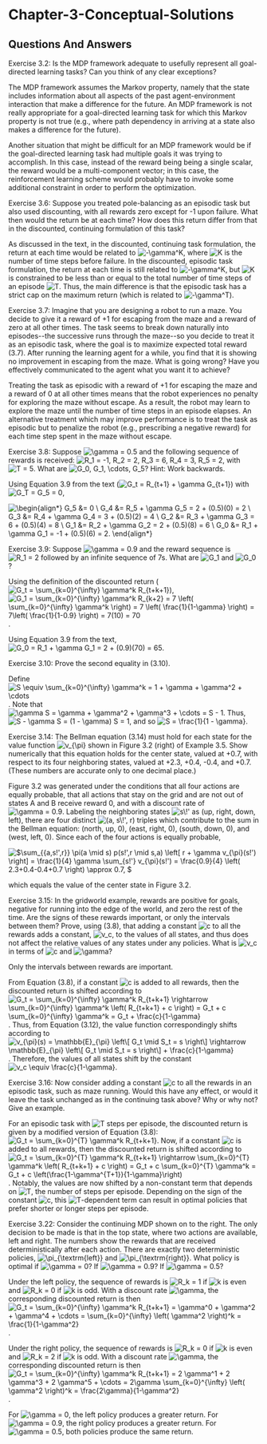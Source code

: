 # Chapter-3-Conceptual-Solutions

## Questions And Answers
Exercise 3.2: Is the MDP framework adequate to usefully represent all goal-directed learning tasks? Can you think of any clear exceptions?

The MDP framework assumes the Markov property, namely that the state includes information about all aspects of the past agent-environment interaction that make a difference for the future.  An MDP framework is not really appropriate for a goal-directed learning task for which this Markov property is not true (e.g., where path dependency in arriving at a state also makes a difference for the future).

Another situation that might be difficult for an MDP framework would be if the goal-directed learning task had multiple goals it was trying to accomplish.  In this case, instead of the reward being being a single scalar, the reward would be a multi-component vector; in this case, the reinforcement learning scheme would probably have to invoke some additional constraint in order to perform the optimization.

Exercise 3.6: Suppose you treated pole-balancing as an episodic task but also used discounting, with all rewards zero except for -1 upon failure. What then would the return be at each time? How does this return differ from that in the discounted, continuing formulation of this task?

As discussed in the text, in the discounted, continuing task formulation, the return at each time would be related to ![$-\gamma^K$](https://render.githubusercontent.com/render/math?math=%24-%5Cgamma%5EK%24), where ![$K$](https://render.githubusercontent.com/render/math?math=%24K%24) is the number of time steps before failure.  In the discounted, episodic task formulation, the return at each time is still related to ![$-\gamma^K$](https://render.githubusercontent.com/render/math?math=%24-%5Cgamma%5EK%24), but ![$K$](https://render.githubusercontent.com/render/math?math=%24K%24) is constrained to be less than or equal to the total number of time steps of an episode ![$T$](https://render.githubusercontent.com/render/math?math=%24T%24).  Thus, the main difference is that the episodic task has a strict cap on the maximum return (which is related to ![$-\gamma^T$](https://render.githubusercontent.com/render/math?math=%24-%5Cgamma%5ET%24)).

Exercise 3.7: Imagine that you are designing a robot to run a maze. You decide to give it a reward of +1 for escaping from the maze and a reward of zero at all other times. The task seems to break down naturally into episodes--the successive runs through the maze--so you decide to treat it as an episodic task, where the goal is to maximize expected total reward (3.7). After running the learning agent for a while, you find that it is showing no improvement in escaping from the maze. What is going wrong? Have you effectively communicated to the agent what you want it to achieve?

Treating the task as episodic with a reward of +1 for escaping the maze and a reward of 0 at all other times means that the robot experiences no penalty for exploring the maze without escape. As a result, the robot may learn to explore the maze until the number of time steps in an episode elapses.  An alternative treatment which may improve performance is to treat the task as episodic but to penalize the robot (e.g., prescribing a negative reward) for each time step spent in the maze without escape.

Exercise 3.8: Suppose ![$\gamma = 0.5$](https://render.githubusercontent.com/render/math?math=%24%5Cgamma%20%3D%200.5%24) and the following sequence of rewards is received: ![$R_1 = -1, R_2 = 2, R_3 = 6, R_4 = 3, R_5 = 2$](https://render.githubusercontent.com/render/math?math=%24R_1%20%3D%20-1%2C%20R_2%20%3D%202%2C%20R_3%20%3D%206%2C%20R_4%20%3D%203%2C%20R_5%20%3D%202%24), with ![$T = 5$](https://render.githubusercontent.com/render/math?math=%24T%20%3D%205%24). What are ![$G_0, G_1, \cdots, G_5$](https://render.githubusercontent.com/render/math?math=%24G_0%2C%20G_1%2C%20%5Ccdots%2C%20G_5%24)? Hint: Work backwards.

Using Equation 3.9 from the text (![$G_t = R_{t+1} + \gamma G_{t+1}$](https://render.githubusercontent.com/render/math?math=%24G_t%20%3D%20R_%7Bt%2B1%7D%20%2B%20%5Cgamma%20G_%7Bt%2B1%7D%24)) with ![$G_T = G_5 = 0$](https://render.githubusercontent.com/render/math?math=%24G_T%20%3D%20G_5%20%3D%200%24),

![\begin{align*} G_5 &= 0 \\ G_4 &= R_5 + \gamma G_5 = 2 + (0.5)(0) = 2 \\ G_3 &= R_4 + \gamma G_4 = 3 + (0.5)(2) = 4 \\ G_2 &= R_3 + \gamma G_3 = 6 + (0.5)(4) = 8 \\ G_1 &= R_2 + \gamma G_2 = 2 + (0.5)(8) = 6 \\ G_0 &= R_1 + \gamma G_1 = -1 + (0.5)(6) = 2. \end{align*}](https://render.githubusercontent.com/render/math?math=%5Cbegin%7Balign*%7D%20G_5%20%26%3D%200%20%5C%5C%20G_4%20%26%3D%20R_5%20%2B%20%5Cgamma%20G_5%20%3D%202%20%2B%20(0.5)(0)%20%3D%202%20%5C%5C%20G_3%20%26%3D%20R_4%20%2B%20%5Cgamma%20G_4%20%3D%203%20%2B%20(0.5)(2)%20%3D%204%20%5C%5C%20G_2%20%26%3D%20R_3%20%2B%20%5Cgamma%20G_3%20%3D%206%20%2B%20(0.5)(4)%20%3D%208%20%5C%5C%20G_1%20%26%3D%20R_2%20%2B%20%5Cgamma%20G_2%20%3D%202%20%2B%20(0.5)(8)%20%3D%206%20%5C%5C%20G_0%20%26%3D%20R_1%20%2B%20%5Cgamma%20G_1%20%3D%20-1%20%2B%20(0.5)(6)%20%3D%202.%20%5Cend%7Balign*%7D)


Exercise 3.9: Suppose ![$\gamma = 0.9$](https://render.githubusercontent.com/render/math?math=%24%5Cgamma%20%3D%200.9%24) and the reward sequence is ![$R_1 = 2$](https://render.githubusercontent.com/render/math?math=%24R_1%20%3D%202%24) followed by an infinite sequence of 7s. What are ![$G_1$](https://render.githubusercontent.com/render/math?math=%24G_1%24) and ![$G_0$](https://render.githubusercontent.com/render/math?math=%24G_0%24)?

Using the definition of the discounted return (![$G_t = \sum_{k=0}^{\infty} \gamma^k R_{t+k+1}$](https://render.githubusercontent.com/render/math?math=%24G_t%20%3D%20%5Csum_%7Bk%3D0%7D%5E%7B%5Cinfty%7D%20%5Cgamma%5Ek%20R_%7Bt%2Bk%2B1%7D%24)), ![$G_1 = \sum_{k=0}^{\infty} \gamma^k R_{k+2} = 7 \left( \sum_{k=0}^{\infty} \gamma^k \right) = 7 \left( \frac{1}{1-\gamma} \right) = 7\left( \frac{1}{1-0.9} \right) = 7(10) = 70$](https://render.githubusercontent.com/render/math?math=%24G_1%20%3D%20%5Csum_%7Bk%3D0%7D%5E%7B%5Cinfty%7D%20%5Cgamma%5Ek%20R_%7Bk%2B2%7D%20%3D%207%20%5Cleft(%20%5Csum_%7Bk%3D0%7D%5E%7B%5Cinfty%7D%20%5Cgamma%5Ek%20%5Cright)%20%3D%207%20%5Cleft(%20%5Cfrac%7B1%7D%7B1-%5Cgamma%7D%20%5Cright)%20%3D%207%5Cleft(%20%5Cfrac%7B1%7D%7B1-0.9%7D%20%5Cright)%20%3D%207(10)%20%3D%2070%24).

Using Equation 3.9 from the text, ![$G_0 = R_1 + \gamma G_1 = 2 + (0.9)(70) = 65$](https://render.githubusercontent.com/render/math?math=%24G_0%20%3D%20R_1%20%2B%20%5Cgamma%20G_1%20%3D%202%20%2B%20(0.9)(70)%20%3D%2065%24).

Exercise 3.10: Prove the second equality in (3.10).

Define ![$S \equiv \sum_{k=0}^{\infty} \gamma^k = 1 + \gamma + \gamma^2 + \cdots$](https://render.githubusercontent.com/render/math?math=%24S%20%5Cequiv%20%5Csum_%7Bk%3D0%7D%5E%7B%5Cinfty%7D%20%5Cgamma%5Ek%20%3D%201%20%2B%20%5Cgamma%20%2B%20%5Cgamma%5E2%20%2B%20%5Ccdots%24).  Note that ![$\gamma S = \gamma + \gamma^2 + \gamma^3 + \cdots = S - 1$](https://render.githubusercontent.com/render/math?math=%24%5Cgamma%20S%20%3D%20%5Cgamma%20%2B%20%5Cgamma%5E2%20%2B%20%5Cgamma%5E3%20%2B%20%5Ccdots%20%3D%20S%20-%201%24).  Thus, ![$S - \gamma S = (1 - \gamma) S = 1$](https://render.githubusercontent.com/render/math?math=%24S%20-%20%5Cgamma%20S%20%3D%20(1%20-%20%5Cgamma)%20S%20%3D%201%24), and so ![$S = \frac{1}{1 - \gamma}$](https://render.githubusercontent.com/render/math?math=%24S%20%3D%20%5Cfrac%7B1%7D%7B1%20-%20%5Cgamma%7D%24).

Exercise 3.14: The Bellman equation (3.14) must hold for each state for the value function ![$v_{\pi}$](https://render.githubusercontent.com/render/math?math=%24v_%7B%5Cpi%7D%24) shown in Figure 3.2 (right) of Example 3.5. Show numerically that this equation holds for the center state, valued at +0.7, with respect to its four neighboring states, valued at +2.3, +0.4, -0.4, and +0.7. (These numbers are accurate only to one decimal place.)

Figure 3.2 was generated under the conditions that all four actions are equally probable, that all actions that stay on the grid and are not out of states A and B receive reward 0, and with a discount rate of ![$\gamma = 0.9$](https://render.githubusercontent.com/render/math?math=%24%5Cgamma%20%3D%200.9%24).  Labeling the neighboring states ![$s\!'$](https://render.githubusercontent.com/render/math?math=%24s%5C!'%24) as (up, right, down, left), there are four distinct ![$(a, s\!', r)$](https://render.githubusercontent.com/render/math?math=%24(a%2C%20s%5C!'%2C%20r)%24) triples which contribute to the sum in the Bellman equation: (north, up, 0), (east, right, 0), (south, down, 0), and (west, left, 0).  Since each of the four actions is equally probable,

![$\sum_{\{a,s\!',r\}} \pi(a \mid s) p(s\!',r \mid s,a) \left\[ r + \gamma v_{\pi}(s\!') \right\] = \frac{1}{4} \gamma \sum_{s\!'} v_{\pi}(s\!') = \frac{0.9}{4} \left( 2.3+0.4-0.4+0.7 \right) \approx 0.7, $](https://render.githubusercontent.com/render/math?math=%24%5Csum_%7B%5C%7Ba%2Cs%5C!'%2Cr%5C%7D%7D%20%5Cpi(a%20%5Cmid%20s)%20p(s%5C!'%2Cr%20%5Cmid%20s%2Ca)%20%5Cleft%5B%20r%20%2B%20%5Cgamma%20v_%7B%5Cpi%7D(s%5C!')%20%5Cright%5D%20%3D%20%5Cfrac%7B1%7D%7B4%7D%20%5Cgamma%20%5Csum_%7Bs%5C!'%7D%20v_%7B%5Cpi%7D(s%5C!')%20%3D%20%5Cfrac%7B0.9%7D%7B4%7D%20%5Cleft(%202.3%2B0.4-0.4%2B0.7%20%5Cright)%20%5Capprox%200.7%2C%20%24)

which equals the value of the center state in Figure 3.2.

Exercise 3.15: In the gridworld example, rewards are positive for goals, negative for running into the edge of the world, and zero the rest of the time. Are the signs of these rewards important, or only the intervals between them? Prove, using (3.8), that adding a constant ![$c$](https://render.githubusercontent.com/render/math?math=%24c%24) to all the rewards adds a constant, ![$v_c$](https://render.githubusercontent.com/render/math?math=%24v_c%24), to the values of all states, and thus does not affect the relative values of any states under any policies. What is ![$v_c$](https://render.githubusercontent.com/render/math?math=%24v_c%24) in terms of ![$c$](https://render.githubusercontent.com/render/math?math=%24c%24) and ![$\gamma$](https://render.githubusercontent.com/render/math?math=%24%5Cgamma%24)?

Only the intervals between rewards are important.

From Equation (3.8), if a constant ![$c$](https://render.githubusercontent.com/render/math?math=%24c%24) is added to all rewards, then the discounted return is shifted according to ![$G_t = \sum_{k=0}^{\infty} \gamma^k R_{t+k+1} \rightarrow \sum_{k=0}^{\infty} \gamma^k \left( R_{t+k+1} + c \right) = G_t + c \sum_{k=0}^{\infty} \gamma^k = G_t + \frac{c}{1-\gamma}$](https://render.githubusercontent.com/render/math?math=%24G_t%20%3D%20%5Csum_%7Bk%3D0%7D%5E%7B%5Cinfty%7D%20%5Cgamma%5Ek%20R_%7Bt%2Bk%2B1%7D%20%5Crightarrow%20%5Csum_%7Bk%3D0%7D%5E%7B%5Cinfty%7D%20%5Cgamma%5Ek%20%5Cleft(%20R_%7Bt%2Bk%2B1%7D%20%2B%20c%20%5Cright)%20%3D%20G_t%20%2B%20c%20%5Csum_%7Bk%3D0%7D%5E%7B%5Cinfty%7D%20%5Cgamma%5Ek%20%3D%20G_t%20%2B%20%5Cfrac%7Bc%7D%7B1-%5Cgamma%7D%24).  Thus, from Equation (3.12), the value function correspondingly shifts according to ![$v_{\pi}(s) = \mathbb{E}_{\pi} \left\[ G_t \mid S_t = s \right\] \rightarrow \mathbb{E}_{\pi} \left\[ G_t \mid S_t = s \right\] + \frac{c}{1-\gamma}$](https://render.githubusercontent.com/render/math?math=%24v_%7B%5Cpi%7D(s)%20%3D%20%5Cmathbb%7BE%7D_%7B%5Cpi%7D%20%5Cleft%5B%20G_t%20%5Cmid%20S_t%20%3D%20s%20%5Cright%5D%20%5Crightarrow%20%5Cmathbb%7BE%7D_%7B%5Cpi%7D%20%5Cleft%5B%20G_t%20%5Cmid%20S_t%20%3D%20s%20%5Cright%5D%20%2B%20%5Cfrac%7Bc%7D%7B1-%5Cgamma%7D%24).  Therefore, the values of all states shift by the constant ![$v_c \equiv \frac{c}{1-\gamma}$](https://render.githubusercontent.com/render/math?math=%24v_c%20%5Cequiv%20%5Cfrac%7Bc%7D%7B1-%5Cgamma%7D%24).

Exercise 3.16: Now consider adding a constant ![$c$](https://render.githubusercontent.com/render/math?math=%24c%24) to all the rewards in an episodic task, such as maze running. Would this have any effect, or would it leave the task unchanged as in the continuing task above? Why or why not? Give an example.

For an episodic task with ![$T$](https://render.githubusercontent.com/render/math?math=%24T%24) steps per episode, the discounted return is given by a modified version of Equation (3.8): ![$G_t = \sum_{k=0}^{T} \gamma^k R_{t+k+1}$](https://render.githubusercontent.com/render/math?math=%24G_t%20%3D%20%5Csum_%7Bk%3D0%7D%5E%7BT%7D%20%5Cgamma%5Ek%20R_%7Bt%2Bk%2B1%7D%24).  Now, if a constant ![$c$](https://render.githubusercontent.com/render/math?math=%24c%24) is added to all rewards, then the discounted return is shifted according to ![$G_t = \sum_{k=0}^{T} \gamma^k R_{t+k+1} \rightarrow \sum_{k=0}^{T} \gamma^k \left( R_{t+k+1} + c \right) = G_t + c \sum_{k=0}^{T} \gamma^k = G_t + c \left(\frac{1-\gamma^{T+1}}{1-\gamma}\right)$](https://render.githubusercontent.com/render/math?math=%24G_t%20%3D%20%5Csum_%7Bk%3D0%7D%5E%7BT%7D%20%5Cgamma%5Ek%20R_%7Bt%2Bk%2B1%7D%20%5Crightarrow%20%5Csum_%7Bk%3D0%7D%5E%7BT%7D%20%5Cgamma%5Ek%20%5Cleft(%20R_%7Bt%2Bk%2B1%7D%20%2B%20c%20%5Cright)%20%3D%20G_t%20%2B%20c%20%5Csum_%7Bk%3D0%7D%5E%7BT%7D%20%5Cgamma%5Ek%20%3D%20G_t%20%2B%20c%20%5Cleft(%5Cfrac%7B1-%5Cgamma%5E%7BT%2B1%7D%7D%7B1-%5Cgamma%7D%5Cright)%24).  Notably, the values are now shifted by a non-constant term that depends on ![$T$](https://render.githubusercontent.com/render/math?math=%24T%24), the number of steps per episode.  Depending on the sign of the constant ![$c$](https://render.githubusercontent.com/render/math?math=%24c%24), this ![$T$](https://render.githubusercontent.com/render/math?math=%24T%24)-dependent term can result in optimal policies that prefer shorter or longer steps per episode.

Exercise 3.22: Consider the continuing MDP shown on to the right. The only decision to be made is that in the top state, where two actions are available, left and right. The numbers show the rewards that are received deterministically after each action. There are exactly two deterministic policies, ![$\pi_{\textrm{left}}$](https://render.githubusercontent.com/render/math?math=%24%5Cpi_%7B%5Ctextrm%7Bleft%7D%7D%24) and ![$\pi_{\textrm{right}}$](https://render.githubusercontent.com/render/math?math=%24%5Cpi_%7B%5Ctextrm%7Bright%7D%7D%24). What policy is optimal if ![$\gamma = 0$](https://render.githubusercontent.com/render/math?math=%24%5Cgamma%20%3D%200%24)? If ![$\gamma = 0.9$](https://render.githubusercontent.com/render/math?math=%24%5Cgamma%20%3D%200.9%24)? If ![$\gamma = 0.5$](https://render.githubusercontent.com/render/math?math=%24%5Cgamma%20%3D%200.5%24)?

Under the left policy, the sequence of rewards is ![$R_k = 1$](https://render.githubusercontent.com/render/math?math=%24R_k%20%3D%201%24) if ![$k$](https://render.githubusercontent.com/render/math?math=%24k%24) is even and ![$R_k = 0$](https://render.githubusercontent.com/render/math?math=%24R_k%20%3D%200%24) if ![$k$](https://render.githubusercontent.com/render/math?math=%24k%24) is odd.  With a discount rate ![$\gamma$](https://render.githubusercontent.com/render/math?math=%24%5Cgamma%24), the corresponding discounted return is then ![$G_t = \sum_{k=0}^{\infty} \gamma^k R_{t+k+1} = \gamma^0 + \gamma^2 + \gamma^4 + \cdots = \sum_{k=0}^{\infty} \left( \gamma^2 \right)^k = \frac{1}{1-\gamma^2}$](https://render.githubusercontent.com/render/math?math=%24G_t%20%3D%20%5Csum_%7Bk%3D0%7D%5E%7B%5Cinfty%7D%20%5Cgamma%5Ek%20R_%7Bt%2Bk%2B1%7D%20%3D%20%5Cgamma%5E0%20%2B%20%5Cgamma%5E2%20%2B%20%5Cgamma%5E4%20%2B%20%5Ccdots%20%3D%20%5Csum_%7Bk%3D0%7D%5E%7B%5Cinfty%7D%20%5Cleft(%20%5Cgamma%5E2%20%5Cright)%5Ek%20%3D%20%5Cfrac%7B1%7D%7B1-%5Cgamma%5E2%7D%24).

Under the right policy, the sequence of rewards is ![$R_k = 0$](https://render.githubusercontent.com/render/math?math=%24R_k%20%3D%200%24) if ![$k$](https://render.githubusercontent.com/render/math?math=%24k%24) is even and ![$R_k = 2$](https://render.githubusercontent.com/render/math?math=%24R_k%20%3D%202%24) if ![$k$](https://render.githubusercontent.com/render/math?math=%24k%24) is odd.  With a discount rate ![$\gamma$](https://render.githubusercontent.com/render/math?math=%24%5Cgamma%24), the corresponding discounted return is then ![$G_t = \sum_{k=0}^{\infty} \gamma^k R_{t+k+1} = 2 \gamma^1 + 2 \gamma^3 + 2 \gamma^5 + \cdots = 2\gamma \sum_{k=0}^{\infty} \left( \gamma^2 \right)^k = \frac{2\gamma}{1-\gamma^2}$](https://render.githubusercontent.com/render/math?math=%24G_t%20%3D%20%5Csum_%7Bk%3D0%7D%5E%7B%5Cinfty%7D%20%5Cgamma%5Ek%20R_%7Bt%2Bk%2B1%7D%20%3D%202%20%5Cgamma%5E1%20%2B%202%20%5Cgamma%5E3%20%2B%202%20%5Cgamma%5E5%20%2B%20%5Ccdots%20%3D%202%5Cgamma%20%5Csum_%7Bk%3D0%7D%5E%7B%5Cinfty%7D%20%5Cleft(%20%5Cgamma%5E2%20%5Cright)%5Ek%20%3D%20%5Cfrac%7B2%5Cgamma%7D%7B1-%5Cgamma%5E2%7D%24).

For ![$\gamma = 0$](https://render.githubusercontent.com/render/math?math=%24%5Cgamma%20%3D%200%24), the left policy produces a greater return.  For ![$\gamma = 0.9$](https://render.githubusercontent.com/render/math?math=%24%5Cgamma%20%3D%200.9%24), the right policy produces a greater return.  For ![$\gamma = 0.5$](https://render.githubusercontent.com/render/math?math=%24%5Cgamma%20%3D%200.5%24), both policies produce the same return.
